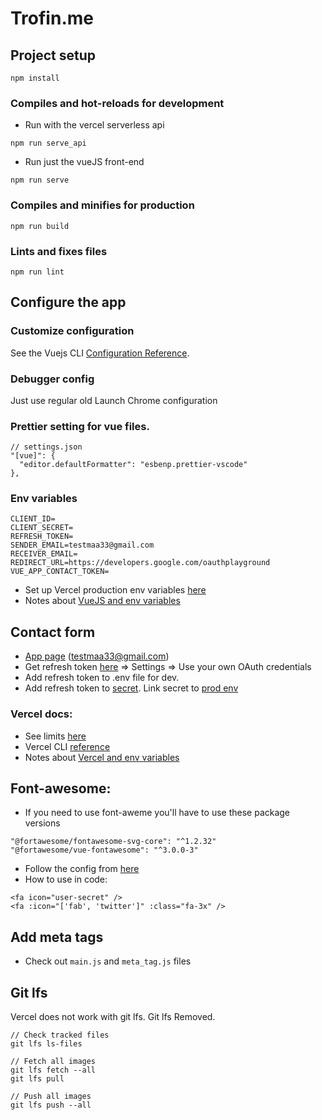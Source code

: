 # Trofin.me

## Project setup

```
npm install
```

### Compiles and hot-reloads for development

- Run with the vercel serverless api

```
npm run serve_api
```

- Run just the vueJS front-end

```
npm run serve
```

### Compiles and minifies for production

```
npm run build
```

### Lints and fixes files

```
npm run lint
```

## Configure the app

### Customize configuration

See the Vuejs CLI [Configuration Reference](https://cli.vuejs.org/config/).

### Debugger config

Just use regular old Launch Chrome configuration

### Prettier setting for vue files.

```
// settings.json
"[vue]": {
  "editor.defaultFormatter": "esbenp.prettier-vscode"
},
```

### Env variables

```
CLIENT_ID=
CLIENT_SECRET=
REFRESH_TOKEN=
SENDER_EMAIL=testmaa33@gmail.com
RECEIVER_EMAIL=
REDIRECT_URL=https://developers.google.com/oauthplayground
VUE_APP_CONTACT_TOKEN=
```

- Set up Vercel production env variables [here](https://vercel.com/victortrofin/personal-website/settings/environment-variables)
- Notes about [VueJS and env variables](https://cli.vuejs.org/guide/mode-and-env.html#example-staging-mode)

## Contact form

- [App page](https://console.developers.google.com/apis/credentials?project=send-email-from-web-form) (testmaa33@gmail.com)
- Get refresh token [here](https://developers.google.com/oauthplayground/) => Settings => Use your own OAuth credentials
- Add refresh token to .env file for dev.
- Add refresh token to [secret](https://vercel.com/docs/cli#commands/secrets). Link secret to [prod env](https://vercel.com/docs/environment-variables#)

### Vercel docs:

- See limits [here](https://vercel.com/docs/platform/limits#serverless-function-size)
- Vercel CLI [reference](https://vercel.com/docs/cli#commands/overview/basic-usage)
- Notes about [Vercel and env variables](https://vercel.com/docs/environment-variables#development-environment-variables)

## Font-awesome:

- If you need to use font-aweme you'll have to use these package versions

```
"@fortawesome/fontawesome-svg-core": "^1.2.32"
"@fortawesome/vue-fontawesome": "^3.0.0-3"
```

- Follow the config from [here](https://www.npmjs.com/package/@fortawesome/vue-fontawesome)
- How to use in code:

```
<fa icon="user-secret" />
<fa :icon="['fab', 'twitter']" :class="fa-3x" />
```

## Add meta tags

- Check out `main.js` and `meta_tag.js` files

## Git lfs

Vercel does not work with git lfs. Git lfs Removed.

```
// Check tracked files
git lfs ls-files

// Fetch all images
git lfs fetch --all
git lfs pull

// Push all images
git lfs push --all
```
